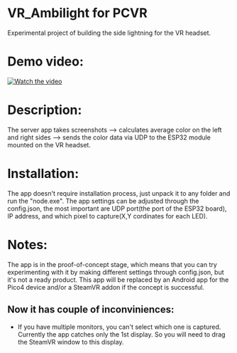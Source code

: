 # VR_Ambilight for PCVR
Experimental project of building the side lightning for the VR headset.

# Demo video:
[![Watch the video](https://img.youtube.com/vi/XxgsGAq9SQI/0.jpg)](https://youtu.be/XxgsGAq9SQI)

# Description:
The server app takes screenshots --> calculates average color on the left and right sides --> sends the color data via UDP to the ESP32 module mounted on the VR headset.

# Installation:

The app doesn't require installation process, just unpack it to any folder and run the "node.exe". 
The app settings can be adjusted through the config.json, the most important are UDP port(the port of the ESP32 board), IP address, and which pixel to capture(X,Y cordinates for each LED). 


# Notes:

The app is in the proof-of-concept stage, which means that you can try experimenting with it by making different settings through config.json, but it's not a ready product. This app will be replaced by an Android app for the Pico4 device and/or a SteamVR addon if the concept is successful.


## Now it has couple of inconviniences: 

* If you have multiple monitors, you can't select which one is captured. Currently the app catches only the 1st display. So you will need to drag the SteamVR window to this display.

